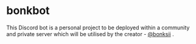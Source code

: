 # bonkbot

This Discord bot is a personal project to be deployed within a community and private server which will be utilised by the creator - [@bonksii](https://www.github.com/bonksii) . 
